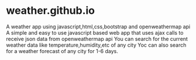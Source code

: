 # weather.github.io
A weather app using javascript,html,css,bootstrap and openweathermap api
A simple and easy to use javascript based web app that uses ajax calls to receive json data from openweathermap api
You can search for the current weather data like temperature,humidity,etc of any city
Yoc can also search for a weather forecast of any city for 1-6 days.
